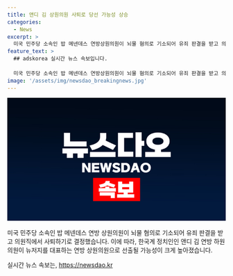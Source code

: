 ```yaml
---
title: 앤디 김 상원의원 사퇴로 당선 가능성 상승
categories:
  - News
excerpt: >
  미국 민주당 소속인 밥 메넨데스 연방상원의원이 뇌물 혐의로 기소되어 유죄 판결을 받고 의원직에서 사퇴하기로 결정했다. 이에 따라 미국 뉴저지주에서 한국계 정치인 앤디 김 연방 하원의원이 상원의원 선거에 도전해 큰 관심을 받고 있다. 김 의원은 3선 고지에 오른 민주당 소속으로, 상원의원 선거에서 민주당 후보로 선출되었으며, 민주당이 우세한 지역인 뉴저지주에서 당선될 가능성이 크다.
feature_text: >
  ## adskorea 실시간 뉴스 속보입니다.

  미국 민주당 소속인 밥 메넨데스 연방상원의원이 뇌물 혐의로 기소되어 유죄 판결을 받고 의원직에서 사퇴하기로 결정했다. 이에 따라 미국 뉴저지주에서 한국계 정치인 앤디 김 연방 하원의원이 상원의원 선거에 도전해 큰 관심을 받고 있다. 김 의원은 3선 고지에 오른 민주당 소속으로, 상원의원 선거에서 민주당 후보로 선출되었으며, 민주당이 우세한 지역인 뉴저지주에서 당선될 가능성이 크다.
image: '/assets/img/newsdao_breakingnews.jpg'
---
```


<p><img src="/assets/img/newsdao_breakingnews.jpg" alt="adskorea 속보" /></p>

<p data-ke-size="size16">미국 민주당 소속인 밥 메넨데스 연방 상원의원이 뇌물 혐의로 기소되어 유죄 판결을 받고 의원직에서 사퇴하기로 결정했습니다. 이에 따라, 한국계 정치인인 앤디 김 연방 하원의원이 뉴저지를 대표하는 연방 상원의원으로 선출될 가능성이 크게 높아졌습니다. </p>
실시간 뉴스 속보는, <a href="https://newsdao.kr" rel="dofollow">https://newsdao.kr</a>


